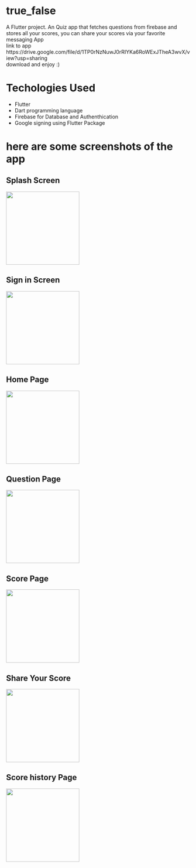 <h1>true_false</h1>

<p>A  Flutter project.
An Quiz app that fetches questions from firebase and stores all your scores,
you can share your scores via your favorite messaging App<br>
link to app https://drive.google.com/file/d/1TP0rNzNuwJ0rRIYKa6RoWExJTheA3wvX/view?usp=sharing <br>download and enjoy :)</p>

<h1>Techologies Used</h1>
<ul>
<li>
Flutter
</li>
<li>
 Dart programming language
</li>
<li>
Firebase for Database and Authenthication
</li>
<li>
Google signing using Flutter Package
</li>
</ul>



<h1>here are some screenshots of the app</h1>

<h2>Splash Screen</h2>
<img src="https://user-images.githubusercontent.com/75114432/186201312-84257122-d313-4917-b6ea-ca0d178b126c.jpeg" width="200"/> 

<h2>Sign in Screen</h2>

<img src="https://user-images.githubusercontent.com/75114432/186202812-76e3f5b4-690b-4dc3-bb02-6dfd34c543ab.jpeg" width="200" />

<h2>Home Page</h2>


<img src="https://user-images.githubusercontent.com/75114432/186203377-18d413d5-7f14-4d18-b3a2-893c46f4e9ce.jpeg"
width="200"/>

<h2>Question Page</h2>


<img src="https://user-images.githubusercontent.com/75114432/186203605-72fca50c-b669-460b-a877-7b729cf9bf43.jpeg"
width="200"/>

<h2>Score Page</h2>
<img src="https://user-images.githubusercontent.com/75114432/186203756-c0696b23-5264-4fc4-933a-cf58cf5709ca.jpeg"
width="200"/>

<h2>Share Your Score</h2>

<img src="https://user-images.githubusercontent.com/75114432/186203917-a1ee26f0-c5e4-4192-a1b8-5e16b433dbbf.jpeg" width="200" />

<h2>Score history Page</h2>
<img src="https://user-images.githubusercontent.com/75114432/186205769-cfac3351-73e9-4573-8010-b6cf4b0264e8.jpeg" width="200"/>



